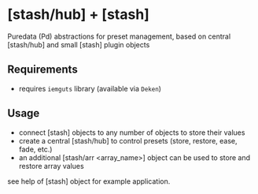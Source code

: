 # [stash/hub] + [stash]
Puredata (Pd) abstractions for preset management, based on central [stash/hub] and small [stash] plugin objects

## Requirements
* requires `iemguts` library (available via `Deken`)

## Usage
* connect [stash] objects to any number of objects to store their values
* create a central [stash/hub] to control presets (store, restore, ease, fade, etc.)
* an additional [stash/arr <array_name>] object can be used to store and restore array values

see help of [stash] object for example application.

